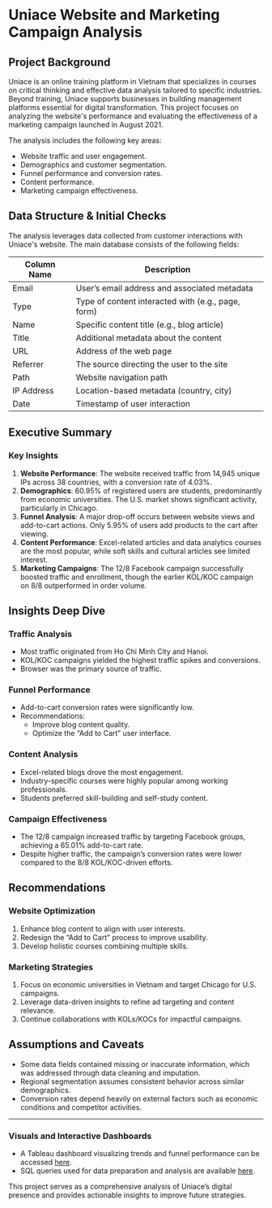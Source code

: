# Uniace Website and Marketing Campaign Analysis

## Project Background
Uniace is an online training platform in Vietnam that specializes in courses on critical thinking and effective data analysis tailored to specific industries. Beyond training, Uniace supports businesses in building management platforms essential for digital transformation. This project focuses on analyzing the website's performance and evaluating the effectiveness of a marketing campaign launched in August 2021.

The analysis includes the following key areas:

- Website traffic and user engagement.
- Demographics and customer segmentation.
- Funnel performance and conversion rates.
- Content performance.
- Marketing campaign effectiveness.

## Data Structure & Initial Checks
The analysis leverages data collected from customer interactions with Uniace's website. The main database consists of the following fields:

| Column Name       | Description                               |
|-------------------|-------------------------------------------|  
| Email             | User’s email address and associated metadata |
| Type              | Type of content interacted with (e.g., page, form) |
| Name              | Specific content title (e.g., blog article) |
| Title             | Additional metadata about the content |
| URL               | Address of the web page |
| Referrer          | The source directing the user to the site |
| Path              | Website navigation path |
| IP Address        | Location-based metadata (country, city) |
| Date              | Timestamp of user interaction |

## Executive Summary
### Key Insights
1. **Website Performance**: The website received traffic from 14,945 unique IPs across 38 countries, with a conversion rate of 4.03%.
2. **Demographics**: 60.95% of registered users are students, predominantly from economic universities. The U.S. market shows significant activity, particularly in Chicago.
3. **Funnel Analysis**: A major drop-off occurs between website views and add-to-cart actions. Only 5.95% of users add products to the cart after viewing.
4. **Content Performance**: Excel-related articles and data analytics courses are the most popular, while soft skills and cultural articles see limited interest.
5. **Marketing Campaigns**: The 12/8 Facebook campaign successfully boosted traffic and enrollment, though the earlier KOL/KOC campaign on 8/8 outperformed in order volume.

## Insights Deep Dive
### Traffic Analysis
- Most traffic originated from Ho Chi Minh City and Hanoi.
- KOL/KOC campaigns yielded the highest traffic spikes and conversions.
- Browser was the primary source of traffic.

### Funnel Performance
- Add-to-cart conversion rates were significantly low.
- Recommendations:
  - Improve blog content quality.
  - Optimize the “Add to Cart” user interface.

### Content Analysis
- Excel-related blogs drove the most engagement.
- Industry-specific courses were highly popular among working professionals.
- Students preferred skill-building and self-study content.

### Campaign Effectiveness
- The 12/8 campaign increased traffic by targeting Facebook groups, achieving a 65.01% add-to-cart rate.
- Despite higher traffic, the campaign’s conversion rates were lower compared to the 8/8 KOL/KOC-driven efforts.

## Recommendations
### Website Optimization
1. Enhance blog content to align with user interests.
2. Redesign the “Add to Cart” process to improve usability.
3. Develop holistic courses combining multiple skills.

### Marketing Strategies
1. Focus on economic universities in Vietnam and target Chicago for U.S. campaigns.
2. Leverage data-driven insights to refine ad targeting and content relevance.
3. Continue collaborations with KOLs/KOCs for impactful campaigns.

## Assumptions and Caveats
- Some data fields contained missing or inaccurate information, which was addressed through data cleaning and imputation.
- Regional segmentation assumes consistent behavior across similar demographics.
- Conversion rates depend heavily on external factors such as economic conditions and competitor activities.

---
### Visuals and Interactive Dashboards
- A Tableau dashboard visualizing trends and funnel performance can be accessed [here](#).
- SQL queries used for data preparation and analysis are available [here](#).

This project serves as a comprehensive analysis of Uniace’s digital presence and provides actionable insights to improve future strategies.

